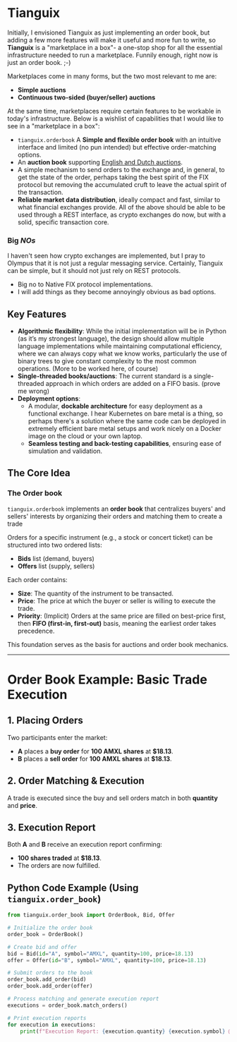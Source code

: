 # Tianguix

Initially, I envisioned Tianguix as just implementing an order book, but adding a few more features will make it useful and more fun to write, so **Tianguix** is a "marketplace in a box"- a one-stop shop for all the essential infrastructure needed to run a marketplace. Funnily enough, right now is just an order book. ;-)

Marketplaces come in many forms, but the two most relevant to me are:  
- **Simple auctions**  
- **Continuous two-sided (buyer/seller) auctions**  

At the same time, marketplaces require certain features to be workable in today's infrastructure. Below is a wishlist of capabilities that I would like to see in a "marketplace in a box":  
- `tianguix.orderbook` A **Simple and flexible order book** with an intuitive interface and limited (no pun intended) but effective order-matching options.  
- An **auction book** supporting [English and Dutch auctions](https://en.wikipedia.org/wiki/Auction).
- A simple mechanism to send orders to the exchange and, in general, to get the state of the order, perhaps taking the best spirit of the FIX protocol but removing the accumulated cruft to leave the actual spirit of the transaction.
- **Reliable market data distribution**, ideally compact and fast, similar to what financial exchanges provide.
All of the above should be able to be used through a REST interface, as crypto exchanges do now, but with a solid, specific transaction core.

### Big *NOs*
I haven't seen how crypto exchanges are implemented, but I pray to Olympus that it is not just a regular messaging service. Certainly, Tianguix can be simple, but it should not just rely on REST protocols.
- Big no to Native FIX protocol implementations.
- I will add things as they become annoyingly obvious as bad options. 

## Key Features  
- **Algorithmic flexibility**: While the initial implementation will be in Python (as it’s my strongest language), the design should allow multiple language implementations while maintaining computational efficiency, where we can always copy what we know works, particularly the use of binary trees to give constant complexity to the most common operations. (More to be worked here, of course)
- **Single-threaded books/auctions**: The current standard is a single-threaded approach in which orders are added on a FIFO basis. (prove me wrong)
- **Deployment options**:  
  - A modular, **dockable architecture** for easy deployment as a functional exchange. I hear Kubernetes on bare metal is a thing, so perhaps there's a solution where the same code can be deployed in extremely efficient bare metal setups and work nicely on a Docker image on the cloud or your own laptop.
  - **Seamless testing and back-testing capabilities**, ensuring ease of simulation and validation.  

## The Core Idea  

### The Order book 

`tianguix.orderbook` implements an **order book** that centralizes buyers' and sellers' interests by organizing their orders and matching them to create a trade 

Orders for a specific instrument (e.g., a stock or concert ticket) can be structured into two ordered lists:  
- **Bids** list (demand, buyers)  
- **Offers** list (supply, sellers)  

Each order contains:  
- **Size**: The quantity of the instrument to be transacted.  
- **Price**: The price at which the buyer or seller is willing to execute the trade.  
- **Priority**: (Implicit) Orders at the same price are filled on best-price first, then **FIFO (first-in, first-out)** basis, meaning the earliest order takes precedence. 

This foundation serves as the basis for auctions and order book mechanics.

---

# Order Book Example: Basic Trade Execution  

## **1. Placing Orders**  
Two participants enter the market:  

- **A** places a **buy order** for **100 AMXL shares** at **$18.13**.  
- **B** places a **sell order** for **100 AMXL shares** at **$18.13**.  

## **2. Order Matching & Execution**  
A trade is executed since the buy and sell orders match in both **quantity** and **price**.  

## **3. Execution Report**  
Both **A** and **B** receive an execution report confirming:  

- **100 shares traded** at **$18.13**.  
- The orders are now fulfilled.  

## **Python Code Example (Using `tianguix.order_book`)**
```python
from tianguix.order_book import OrderBook, Bid, Offer

# Initialize the order book
order_book = OrderBook()

# Create bid and offer
bid = Bid(id="A", symbol="AMXL", quantity=100, price=18.13)
offer = Offer(id="B", symbol="AMXL", quantity=100, price=18.13)

# Submit orders to the book
order_book.add_order(bid)
order_book.add_order(offer)

# Process matching and generate execution report
executions = order_book.match_orders()

# Print execution reports
for execution in executions:
    print(f"Execution Report: {execution.quantity} {execution.symbol} @ {execution.price} for {execution.buyer} and {execution.seller}")
```
